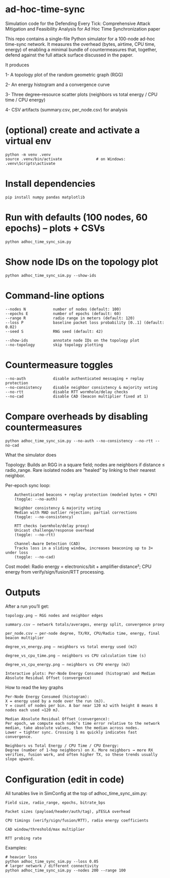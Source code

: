 # ad-hoc-time-sync
Simulation code for the Defending Every Tick: Comprehensive Attack Mitigation and Feasibility Analysis for Ad Hoc Time Synchronization paper

This repo contains a single-file Python simulator for a 100-node ad-hoc time-sync network. It measures the overhead (bytes, airtime, CPU time, energy) of enabling a minimal bundle of countermeasures that, together, defend against the full attack surface discussed in the paper.

It produces

1- A topology plot of the random geometric graph (RGG)

2- An energy histogram and a convergence curve

3- Three degree–resource scatter plots
    (neighbors vs total energy / CPU time / CPU energy)

4- CSV artifacts (summary.csv, per_node.csv) for analysis

# (optional) create and activate a virtual env
	python -m venv .venv
	source .venv/bin/activate               # on Windows: .venv\Scripts\activate

# Install dependencies
	pip install numpy pandas matplotlib

# Run with defaults (100 nodes, 60 epochs) – plots + CSVs
	python adhoc_time_sync_sim.py

# Show node IDs on the topology plot
	python adhoc_time_sync_sim.py --show-ids

# Command-line options

	--nodes N            number of nodes (default: 100)
	--epochs E           number of epochs (default: 60)
	--range R            radio range in meters (default: 120)
	--loss P             baseline packet loss probability [0..1] (default: 0.02)
	--seed S             RNG seed (default: 42)
    
    --show-ids           annotate node IDs on the topology plot
    --no-topology        skip topology plotting

# Countermeasure toggles
	--no-auth            disable authenticated messaging + replay protection
	--no-consistency     disable neighbor consistency & majority voting
	--no-rtt             disable RTT wormhole/delay checks
	--no-cad             disable CAD (beacon multiplier fixed at 1)


# Compare overheads by disabling countermeasures

	python adhoc_time_sync_sim.py --no-auth --no-consistency --no-rtt --no-cad

What the simulator does

Topology: Builds an RGG in a square field; nodes are neighbors if distance ≤ radio_range. Rare isolated nodes are “healed” by linking to their nearest neighbor.

Per-epoch sync loop:

        Authenticated beacons + replay protection (modeled bytes + CPU)
        (toggle: --no-auth)

        Neighbor consistency & majority voting
        Median with MAD outlier rejection; partial corrections
        (toggle: --no-consistency)

        RTT checks (wormhole/delay proxy)
        Unicast challenge/response overhead
        (toggle: --no-rtt)

        Channel-Aware Detection (CAD)
        Tracks loss in a sliding window, increases beaconing up to 3× under loss
        (toggle: --no-cad)

Cost model:
    Radio energy = electronics/bit + amplifier·distance²;
    CPU energy from verify/sign/fusion/RTT processing.


# Outputs

After a run you’ll get:

    topology.png — RGG nodes and neighbor edges

    summary.csv — network totals/averages, energy split, convergence proxy

    per_node.csv — per-node degree, TX/RX, CPU/Radio time, energy, final beacon multiplier

    degree_vs_energy.png — neighbors vs total energy used (mJ)

    degree_vs_cpu_time.png — neighbors vs CPU calculation time (s)

    degree_vs_cpu_energy.png — neighbors vs CPU energy (mJ)

    Interactive plots: Per-Node Energy Consumed (histogram) and Median Absolute Residual Offset (convergence)



How to read the key graphs

    Per-Node Energy Consumed (histogram):
    X = energy used by a node over the run (mJ).
    Y = count of nodes per bin. A bar near 120 mJ with height 8 means 8 nodes each used ≈120 mJ.

    Median Absolute Residual Offset (convergence):
    Per epoch, we compute each node’s time error relative to the network median, take absolute values, then the median across nodes.
    Lower → tighter sync. Crossing 1 ms quickly indicates fast convergence.

    Neighbors vs Total Energy / CPU Time / CPU Energy:
    Degree (number of 1-hop neighbors) on X. More neighbors → more RX verifies, fusion work, and often higher TX, so these trends usually slope upward.


# Configuration (edit in code)

All tunables live in SimConfig at the top of adhoc_time_sync_sim.py:

    Field size, radio_range, epochs, bitrate_bps

    Packet sizes (payload/header/auth/tag), µTESLA overhead

    CPU timings (verify/sign/fusion/RTT), radio energy coefficients

    CAD window/threshold/max multiplier

    RTT probing rate
Examples:
	
	# heavier loss
	python adhoc_time_sync_sim.py --loss 0.05
	# larger network / different connectivity
	python adhoc_time_sync_sim.py --nodes 200 --range 100



